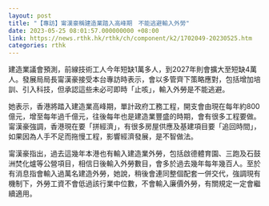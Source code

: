 ```yaml
---
layout: post
title: "【專訪】甯漢豪稱建造業踏入高峰期　不能逃避輸入外勞"
date: 2023-05-25 08:01:57.000000000 +08:00
link: https://news.rthk.hk/rthk/ch/component/k2/1702049-20230525.htm
categories: rthk
---
```


建造業議會預測，前線技術工人今年短缺1萬多人，到2027年則會擴大至短缺4萬人。發展局局長甯漢豪接受本台專訪時表示，會以多管齊下策略應對，包括增加培訓、引入科技，但承認這些未必可即時「止咳」，輸入外勞是不能逃避。

她表示，香港將踏入建造業高峰期，單計政府工務工程，開支會由現在每年約800億元，增至每年過千億元，往後每年也是建造業豐盛的時期，會有很多工程要做。甯漢豪強調，香港現在要「拼經濟」，有很多房屋供應及基建項目要「追回時間」，如果因為人手不足而拖慢工程，影響經濟發展，是不智做法。

甯漢豪指出，過去這幾年本港也有輸入建造業外勞，包括啟德體育園、三跑及石鼓洲焚化爐等公營項目，相信日後輸入外勞數目，會多於過去幾年每年幾百人。至於有消息指會輸入過萬名建造外勞，她說，稍後會連同整個配套一併交代，強調現有機制下，外勞工資不會低過該行業中位數，不會輸入廉價外勞，有關規定一定會繼續適用。
